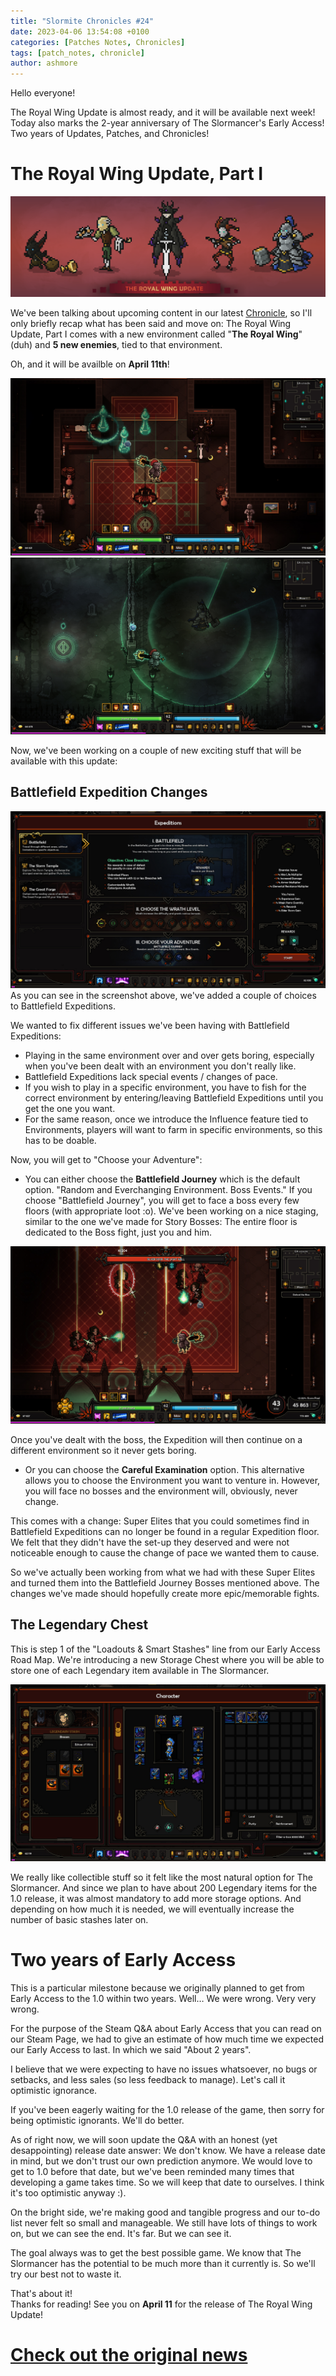 ```yaml
---
title: "Slormite Chronicles #24"
date: 2023-04-06 13:54:08 +0100
categories: [Patches Notes, Chronicles]
tags: [patch_notes, chronicle]
author: ashmore
---
```

Hello everyone!  
   
The Royal Wing Update is almost ready, and it will be available next week! Today also marks the 2-year anniversary of The Slormancer's Early Access! Two years of Updates, Patches, and Chronicles!  
  
The Royal Wing Update, Part I
=============================

  
![](/assets/patch_notes/19bb9bd95b1783580c9d7e44ed88b86e1553f44b)  
  
We've been talking about upcoming content in our latest [Chronicle](https://store.steampowered.com/news/app/1104280/view/3655271993680980795), so I'll only briefly recap what has been said and move on: The Royal Wing Update, Part I comes with a new environment called "**The Royal Wing**" (duh) and **5 new enemies**, tied to that environment.  
  
Oh, and it will be availble on **April 11th**!  
  
![](/assets/patch_notes/4a60c5407a5e4b0404279fa345dbce260bd10d80)  
![](/assets/patch_notes/954f713775a0bf3b7d2b7a9383ecf0a5fe3e9183)  
  
Now, we've been working on a couple of new exciting stuff that will be available with this update:  
  
Battlefield Expedition Changes
------------------------------

  
![](/assets/patch_notes/957810f15ee878e256b57fc504d9208ae864bd6f)  
As you can see in the screenshot above, we've added a couple of choices to Battlefield Expeditions.  
  
We wanted to fix different issues we've been having with Battlefield Expeditions:   
* Playing in the same environment over and over gets boring, especially when you've been dealt with an environment you don't really like.
* Battlefield Expeditions lack special events / changes of pace.
* If you wish to play in a specific environment, you have to fish for the correct environment by entering/leaving Battlefield Expeditions until you get the one you want.
* For the same reason, once we introduce the Influence feature tied to Environments, players will want to farm in specific environments, so this has to be doable.

Now, you will get to "Choose your Adventure":  
* You can either choose the **Battlefield Journey** which is the default option. "Random and Everchanging Environment. Boss Events."
If you choose "Battlefield Journey", you will get to face a boss every few floors (with appropriate loot :o). We've been working on a nice staging, similar to the one we've made for Story Bosses: The entire floor is dedicated to the Boss fight, just you and him.

![](/assets/patch_notes/f349dfd65e27e85f8cd7c8dcff5f93e095b5b27a)

Once you've dealt with the boss, the Expedition will then continue on a different environment so it never gets boring.

* Or you can choose the **Careful Examination** option. This alternative allows you to choose the Environment you want to venture in. However, you will face no bosses and the environment will, obviously, never change.

  
This comes with a change: Super Elites that you could sometimes find in Battlefield Expeditions can no longer be found in a regular Expedition floor. We felt that they didn't have the set-up they deserved and were not noticeable enough to cause the change of pace we wanted them to cause.  
  
So we've actually been working from what we had with these Super Elites and turned them into the Battlefield Journey Bosses mentioned above. The changes we've made should hopefully create more epic/memorable fights.  
  
The Legendary Chest
-------------------

  
This is step 1 of the "Loadouts & Smart Stashes" line from our Early Access Road Map. We're introducing a new Storage Chest where you will be able to store one of each Legendary item available in The Slormancer.   
  
![](/assets/patch_notes/f100f2718578bb47ee272dc25fc1acc495827ad9)  
  
We really like collectible stuff so it felt like the most natural option for The Slormancer. And since we plan to have about 200 Legendary items for the 1.0 release, it was almost mandatory to add more storage options. And depending on how much it is needed, we will eventually increase the number of basic stashes later on.  
  
Two years of Early Access
=========================

  
This is a particular milestone because we originally planned to get from Early Access to the 1.0 within two years. Well… We were wrong. Very very wrong.   
  
For the purpose of the Steam Q&A about Early Access that you can read on our Steam Page, we had to give an estimate of how much time we expected our Early Access to last. In which we said "About 2 years".   
  
I believe that we were expecting to have no issues whatsoever, no bugs or setbacks, and less sales (so less feedback to manage). Let's call it optimistic ignorance.  
  
If you've been eagerly waiting for the 1.0 release of the game, then sorry for being optimistic ignorants. We'll do better.   
  
As of right now, we will soon update the Q&A with an honest (yet desappointing) release date answer: We don't know. We have a release date in mind, but we don't trust our own prediction anymore. We would love to get to 1.0 before that date, but we've been reminded many times that developing a game takes time. So we will keep that date to ourselves. I think it's too optimistic anyway :).  
  
On the bright side, we're making good and tangible progress and our to-do list never felt so small and manageable. We still have lots of things to work on, but we can see the end. It's far. But we can see it.  
  
The goal always was to get the best possible game. We know that The Slormancer has the potential to be much more than it currently is. So we'll try our best not to waste it.  
  
  
That's about it!  
Thanks for reading! See you on **April 11** for the release of The Royal Wing Update!

# <a href="https://steamstore-a.akamaihd.net/news/externalpost/steam_community_announcements/5121196841288240222" target="_blank">Check out the original news</a>
